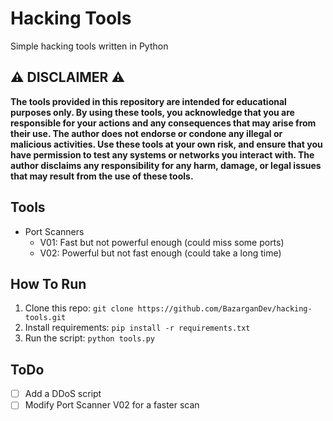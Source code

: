 # Hacking Tools
Simple hacking tools written in Python

## ⚠️ DISCLAIMER ⚠️
**The tools provided in this repository are intended for educational purposes only. By using these tools, you acknowledge that you are responsible for your actions and any consequences that may arise from their use. The author does not endorse or condone any illegal or malicious activities. Use these tools at your own risk, and ensure that you have permission to test any systems or networks you interact with. The author disclaims any responsibility for any harm, damage, or legal issues that may result from the use of these tools.**

## Tools
- Port Scanners
	- V01: Fast but not powerful enough (could miss some ports)
	- V02: Powerful but not fast enough (could take a long time)

## How To Run
1. Clone this repo: `git clone https://github.com/BazarganDev/hacking-tools.git`
2. Install requirements: `pip install -r requirements.txt`
3. Run the script: `python tools.py`

## ToDo
- [ ] Add a DDoS script
- [ ] Modify Port Scanner V02 for a faster scan
